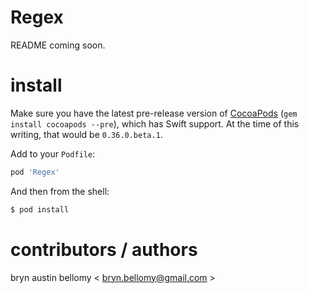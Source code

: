 
# Regex

README coming soon.

# install

Make sure you have the latest pre-release version of [CocoaPods](http://cocoapods.org) (`gem install cocoapods --pre`), which has Swift support.  At the time of this writing, that would be `0.36.0.beta.1`.

Add to your `Podfile`:

```ruby
pod 'Regex'
```

And then from the shell:

```sh
$ pod install
```



# contributors / authors


bryn austin bellomy < <bryn.bellomy@gmail.com> >
